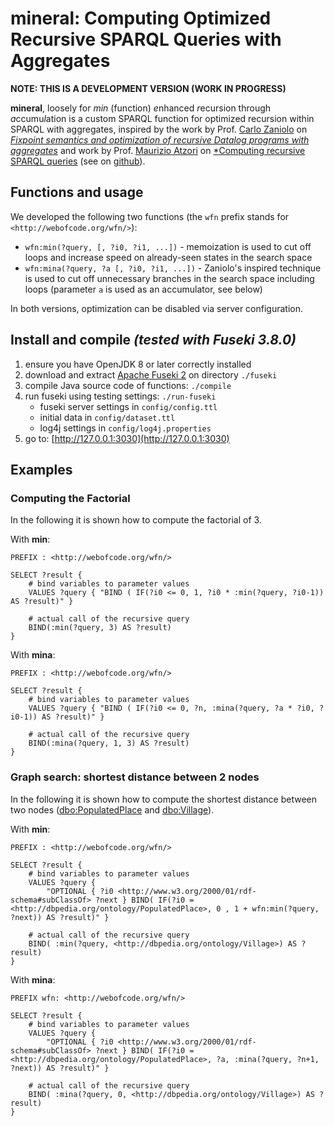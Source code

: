 mineral: Computing Optimized Recursive SPARQL Queries with Aggregates
=====================================================================

**NOTE: THIS IS A DEVELOPMENT VERSION (WORK IN PROGRESS)** 


**mineral**, loosely for *min* (function) *e*nhanced *r*ecursion through *a*ccumu*l*ation is a custom SPARQL function for optimized recursion within SPARQL with aggregates, inspired by the work by Prof. [Carlo Zaniolo](http://web.cs.ucla.edu/~zaniolo/) on [*Fixpoint semantics and optimization of recursive Datalog programs with aggregates*](https://doi.org/10.1017/S1471068417000436) and work by Prof. [Maurizio Atzori](http://atzori.webofcode.org/) on [*Computing recursive SPARQL queries](https://doi.org/10.1109/ICSC.2014.54) (see on [github](https://github.com/atzori/runSPARQL)).



Functions and usage
-------------------
We developed the following two functions (the `wfn` prefix stands for `<http://webofcode.org/wfn/>`):

  - `wfn:min(?query, [, ?i0, ?i1, ...])` - memoization is used to cut off loops and increase speed on already-seen states in the search space
  - `wfn:mina(?query, ?a [, ?i0, ?i1, ...])` - Zaniolo's inspired technique is used to cut off unnecessary branches in the search space including loops (parameter `a` is used as an accumulator, see below)
 
In both versions, optimization can be disabled via server configuration.


Install and compile *(tested with Fuseki 3.8.0)*
-------------------
1. ensure you have OpenJDK 8 or later correctly installed
2. download and extract [Apache Fuseki 2](https://jena.apache.org/download/#apache-jena-fuseki) on directory `./fuseki`
3. compile Java source code of functions: `./compile`
4. run fuseki using testing settings: `./run-fuseki`
    - fuseki server settings in `config/config.ttl` 
    - initial data in `config/dataset.ttl` 
    - log4j settings in `config/log4j.properties`
5. go to: [http://127.0.0.1:3030](http://127.0.0.1:3030)



Examples
--------

### Computing the Factorial
In the following it is shown how to compute the factorial of 3.

With **min**:

    PREFIX : <http://webofcode.org/wfn/>
    
    SELECT ?result { 
        # bind variables to parameter values 
        VALUES ?query { "BIND ( IF(?i0 <= 0, 1, ?i0 * :min(?query, ?i0-1)) AS ?result)" }

        # actual call of the recursive query 
        BIND(:min(?query, 3) AS ?result)
    } 


With **mina**:

    PREFIX : <http://webofcode.org/wfn/>
    
    SELECT ?result { 
        # bind variables to parameter values 
        VALUES ?query { "BIND ( IF(?i0 <= 0, ?n, :mina(?query, ?a * ?i0, ?i0-1)) AS ?result)" }

        # actual call of the recursive query 
        BIND(:mina(?query, 1, 3) AS ?result)
    } 



### Graph search: shortest distance between 2 nodes
In the following it is shown how to compute the shortest distance between two nodes ([dbo:PopulatedPlace](http://dbpedia.org/ontology/PopulatedPlace) and [dbo:Village](http://dbpedia.org/ontology/Village)).

With **min**:

    PREFIX : <http://webofcode.org/wfn/>

    SELECT ?result { 
        # bind variables to parameter values 
        VALUES ?query { 
            "OPTIONAL { ?i0 <http://www.w3.org/2000/01/rdf-schema#subClassOf> ?next } BIND( IF(?i0 = <http://dbpedia.org/ontology/PopulatedPlace>, 0 , 1 + wfn:min(?query, ?next)) AS ?result)" }

        # actual call of the recursive query 
        BIND( :min(?query, <http://dbpedia.org/ontology/Village>) AS ?result)
    } 



With **mina**:

    PREFIX wfn: <http://webofcode.org/wfn/>

    SELECT ?result { 
        # bind variables to parameter values 
        VALUES ?query { 
            "OPTIONAL { ?i0 <http://www.w3.org/2000/01/rdf-schema#subClassOf> ?next } BIND( IF(?i0 = <http://dbpedia.org/ontology/PopulatedPlace>, ?a, :mina(?query, ?n+1, ?next)) AS ?result)" }

        # actual call of the recursive query 
        BIND( :mina(?query, 0, <http://dbpedia.org/ontology/Village>) AS ?result)
    } 








